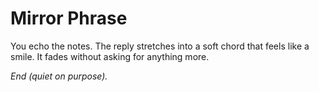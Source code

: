# Mirror Phrase

You echo the notes. The reply stretches into a soft chord that feels like a smile. It fades without asking for anything more.

_End (quiet on purpose)._